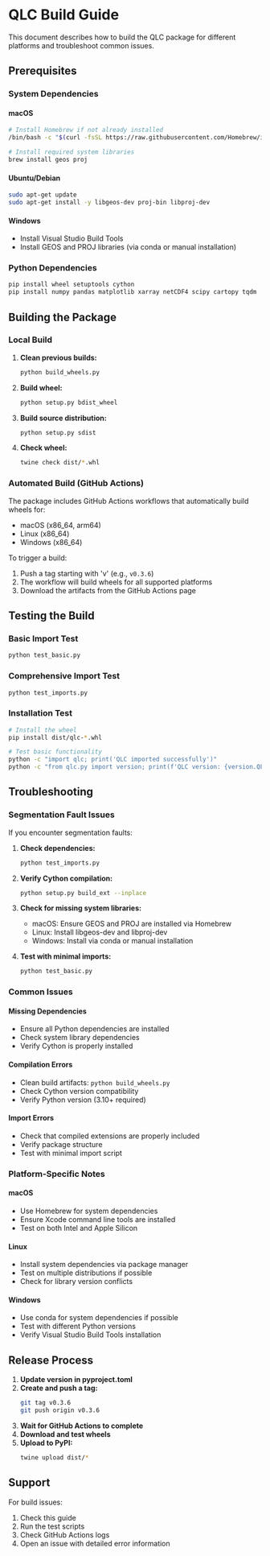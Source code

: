 # QLC Build Guide

This document describes how to build the QLC package for different platforms and troubleshoot common issues.

## Prerequisites

### System Dependencies

#### macOS
```bash
# Install Homebrew if not already installed
/bin/bash -c "$(curl -fsSL https://raw.githubusercontent.com/Homebrew/install/HEAD/install.sh)"

# Install required system libraries
brew install geos proj
```

#### Ubuntu/Debian
```bash
sudo apt-get update
sudo apt-get install -y libgeos-dev proj-bin libproj-dev
```

#### Windows
- Install Visual Studio Build Tools
- Install GEOS and PROJ libraries (via conda or manual installation)

### Python Dependencies

```bash
pip install wheel setuptools cython
pip install numpy pandas matplotlib xarray netCDF4 scipy cartopy tqdm
```

## Building the Package

### Local Build

1. **Clean previous builds:**
   ```bash
   python build_wheels.py
   ```

2. **Build wheel:**
   ```bash
   python setup.py bdist_wheel
   ```

3. **Build source distribution:**
   ```bash
   python setup.py sdist
   ```

4. **Check wheel:**
   ```bash
   twine check dist/*.whl
   ```

### Automated Build (GitHub Actions)

The package includes GitHub Actions workflows that automatically build wheels for:
- macOS (x86_64, arm64)
- Linux (x86_64)
- Windows (x86_64)

To trigger a build:
1. Push a tag starting with 'v' (e.g., `v0.3.6`)
2. The workflow will build wheels for all supported platforms
3. Download the artifacts from the GitHub Actions page

## Testing the Build

### Basic Import Test
```bash
python test_basic.py
```

### Comprehensive Import Test
```bash
python test_imports.py
```

### Installation Test
```bash
# Install the wheel
pip install dist/qlc-*.whl

# Test basic functionality
python -c "import qlc; print('QLC imported successfully')"
python -c "from qlc.py import version; print(f'QLC version: {version.QLC_VERSION}')"
```

## Troubleshooting

### Segmentation Fault Issues

If you encounter segmentation faults:

1. **Check dependencies:**
   ```bash
   python test_imports.py
   ```

2. **Verify Cython compilation:**
   ```bash
   python setup.py build_ext --inplace
   ```

3. **Check for missing system libraries:**
   - macOS: Ensure GEOS and PROJ are installed via Homebrew
   - Linux: Install libgeos-dev and libproj-dev
   - Windows: Install via conda or manual installation

4. **Test with minimal imports:**
   ```bash
   python test_basic.py
   ```

### Common Issues

#### Missing Dependencies
- Ensure all Python dependencies are installed
- Check system library dependencies
- Verify Cython is properly installed

#### Compilation Errors
- Clean build artifacts: `python build_wheels.py`
- Check Cython version compatibility
- Verify Python version (3.10+ required)

#### Import Errors
- Check that compiled extensions are properly included
- Verify package structure
- Test with minimal import script

### Platform-Specific Notes

#### macOS
- Use Homebrew for system dependencies
- Ensure Xcode command line tools are installed
- Test on both Intel and Apple Silicon

#### Linux
- Install system dependencies via package manager
- Test on multiple distributions if possible
- Check for library version conflicts

#### Windows
- Use conda for system dependencies if possible
- Test with different Python versions
- Verify Visual Studio Build Tools installation

## Release Process

1. **Update version in pyproject.toml**
2. **Create and push a tag:**
   ```bash
   git tag v0.3.6
   git push origin v0.3.6
   ```
3. **Wait for GitHub Actions to complete**
4. **Download and test wheels**
5. **Upload to PyPI:**
   ```bash
   twine upload dist/*
   ```

## Support

For build issues:
1. Check this guide
2. Run the test scripts
3. Check GitHub Actions logs
4. Open an issue with detailed error information
